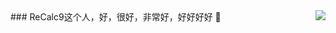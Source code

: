 <img align="right" src="https://github-readme-stats.vercel.app/api?username=recalc9&show_icons=true&icon_color=CE1D2D&text_color=718096&bg_color=ffffff&hide_title=true" />
### ReCalc9这个人，好，很好，非常好，好好好好 🤡

<!--
**recalc9/recalc9** is a ✨ _special_ ✨ repository because its `README.md` (this file) appears on your GitHub profile.

Here are some ideas to get you started:

- :office: 目前处于安服崽阶段
- :hammer: 喜欢使用C++&Go开发安全工具重复造轮子
- :rocket: 正在提升软件逆向和二进制安全的能力
- :no_entry_sign: 不要误食天南星科植物！！！
-->
